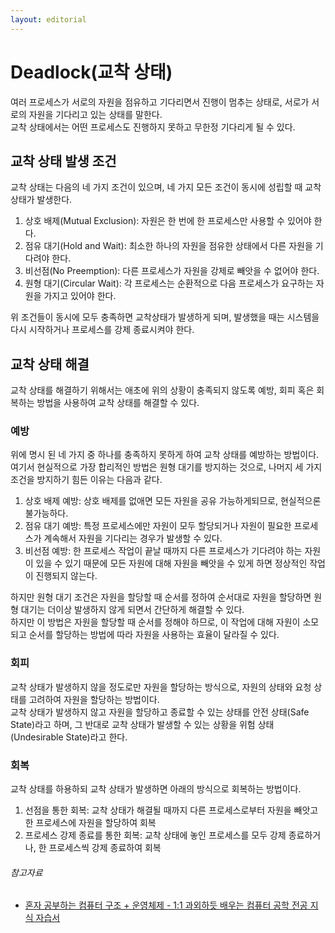 ```yaml
---
layout: editorial
---
```


# Deadlock(교착 상태)

여러 프로세스가 서로의 자원을 점유하고 기다리면서 진행이 멈추는 상태로, 서로가 서로의 자원을 기다리고 있는 상태를 말한다.  
교착 상태에서는 어떤 프로세스도 진행하지 못하고 무한정 기다리게 될 수 있다.

## 교착 상태 발생 조건

교착 상태는 다음의 네 가지 조건이 있으며, 네 가지 모든 조건이 동시에 성립할 때 교착 상태가 발생한다.

1. 상호 배제(Mutual Exclusion): 자원은 한 번에 한 프로세스만 사용할 수 있어야 한다.
2. 점유 대기(Hold and Wait): 최소한 하나의 자원을 점유한 상태에서 다른 자원을 기다려야 한다.
3. 비선점(No Preemption): 다른 프로세스가 자원을 강제로 빼앗을 수 없어야 한다.
4. 원형 대기(Circular Wait): 각 프로세스는 순환적으로 다음 프로세스가 요구하는 자원을 가지고 있어야 한다.
   
위 조건들이 동시에 모두 충족하면 교착상태가 발생하게 되며, 발생했을 때는 시스템을 다시 시작하거나 프로세스를 강제 종료시켜야 한다.

## 교착 상태 해결

교착 상태를 해결하기 위해서는 애초에 위의 상황이 충족되지 않도록 예방, 회피 혹은 회복하는 방법을 사용하여 교착 상태를 해결할 수 있다.

### 예방

위에 명시 된 네 가지 중 하나를 충족하지 못하게 하여 교착 상태를 예방하는 방법이다.  
여기서 현실적으로 가장 합리적인 방법은 원형 대기를 방지하는 것으로, 나머지 세 가지 조건을 방지하기 힘든 이유는 다음과 같다.

1. 상호 배제 예방: 상호 배제를 없애면 모든 자원을 공유 가능하게되므로, 현실적으론 불가능하다.
2. 점유 대기 예방: 특정 프로세스에만 자원이 모두 할당되거나 자원이 필요한 프로세스가 계속해서 자원을 기다리는 경우가 발생할 수 있다.
3. 비선점 예방: 한 프로세스 작업이 끝날 때까지 다른 프로세스가 기다려야 하는 자원이 있을 수 있기 때문에 모든 자원에 대해 자원을 빼앗을 수 있게 하면 정상적인 작업이 진행되지 않는다.

하지만 원형 대기 조건은 자원을 할당할 때 순서를 정하여 순서대로 자원을 할당하면 원형 대기는 더이상 발생하지 않게 되면서 간단하게 해결할 수 있다.  
하지만 이 방법은 자원을 할당할 때 순서를 정해야 하므로, 이 작업에 대해 자원이 소모되고 순서를 할당하는 방법에 따라 자원을 사용하는 효율이 달라질 수 있다.

### 회피

교착 상태가 발생하지 않을 정도로만 자원을 할당하는 방식으로, 자원의 상태와 요청 상태를 고려하여 자원을 할당하는 방법이다.  
교착 상태가 발생하지 않고 자원을 할당하고 종료할 수 있는 상태를 안전 상태(Safe State)라고 하며, 그 반대로 교착 상태가 발생할 수 있는 상황을 위험 상태(Undesirable State)라고 한다.

### 회복

교착 상태를 하용하되 교착 상태가 발생하면 아래의 방식으로 회복하는 방법이다.

1. 선점을 통한 회복: 교착 상태가 해결될 때까지 다른 프로세스로부터 자원을 빼앗고 한 프로세스에 자원을 할당하여 회복
2. 프로세스 강제 종료를 통한 회복: 교착 상태에 놓인 프로세스를 모두 강제 종료하거나, 한 프로세스씩 강제 종료하여 회복

###### 참고자료

- [혼자 공부하는 컴퓨터 구조 + 운영체제 - 1:1 과외하듯 배우는 컴퓨터 공학 전공 지식 자습서](https://www.nl.go.kr/seoji/contents/S80100000000.do?schM=intgr_detail_view_isbn&page=1&pageUnit=10&schType=simple&schStr=혼자+컴퓨터+구조&isbn=9791162243091&cipId=228751835%2C)